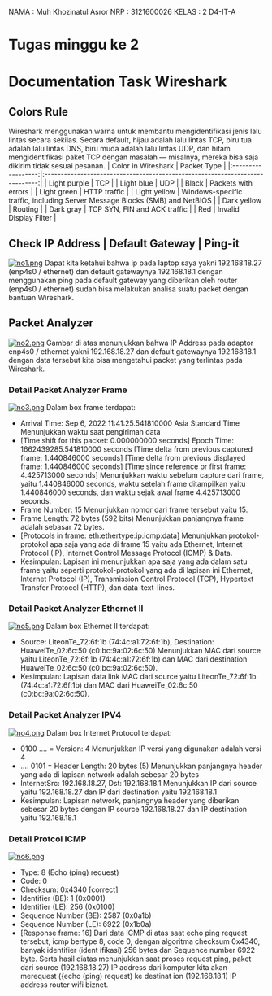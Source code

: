 NAMA : Muh Khozinatul Asror
NRP : 3121600026
KELAS : 2 D4-IT-A

# Tugas minggu ke 2
# Documentation Task Wireshark
## Colors Rule

Wireshark menggunakan warna untuk membantu mengidentifikasi jenis lalu lintas secara sekilas. Secara default, hijau adalah lalu lintas TCP, biru tua adalah lalu lintas DNS, biru muda adalah lalu lintas UDP, dan hitam mengidentifikasi paket TCP dengan masalah — misalnya, mereka bisa saja dikirim tidak sesuai pesanan.
| Color in Wireshark | Packet Type |
|:------------------:|:----------------------------------------------------------------------------:|
| Light purple | TCP |
| Light blue | UDP |
| Black | Packets with errors |
| Light green | HTTP traffic |
| Light yellow | Windows-specific traffic, including Server Message Blocks (SMB) and NetBIOS |
| Dark yellow | Routing |
| Dark gray | TCP SYN, FIN and ACK traffic |
| Red | Invalid Display Filter |

## Check IP Address | Default Gateway | Ping-it
[![no1.png](https://i.postimg.cc/TYpNBPct/no1.png)](https://postimg.cc/xcVPznhm)
Dapat kita ketahui bahwa ip pada laptop saya yakni 192.168.18.27 (enp4s0 / ethernet) dan default gatewaynya 192.168.18.1 dengan menggunakan ping pada default gateway yang diberikan oleh router (enp4s0 / ethernet) sudah bisa melakukan analisa suatu packet dengan bantuan Wireshark.

## Packet Analyzer
[![no2.png](https://i.postimg.cc/tCNdSQKB/no2.png)](https://postimg.cc/QHVWCPx7)
Gambar di atas menunjukkan bahwa IP Address pada adaptor enp4s0 / ethernet yakni 192.168.18.27 dan default gatewaynya 192.168.18.1 dengan data tersebut kita bisa mengetahui packet yang terlintas pada Wireshark.

### Detail Packet Analyzer Frame
[![no3.png](https://i.postimg.cc/t4PKmzdq/no3.png)](https://postimg.cc/QF8YF1nw)
Dalam box frame terdapat:
- Arrival Time: Sep 6, 2022 11:41:25.541810000 Asia Standard Time
Menunjukkan waktu saat pengiriman data
- [Time shift for this packet: 0.000000000 seconds]
Epoch Time: 1662439285.541810000 seconds
[Time delta from previous captured frame: 1.440846000 seconds]
[Time delta from previous displayed frame: 1.440846000 seconds]
[Time since reference or first frame: 4.425713000 seconds]
Menunjukkan waktu sebelum capture dari frame, yaitu 1.440846000 seconds, waktu setelah frame ditampilkan yaitu 1.440846000 seconds, dan waktu sejak awal frame 4.425713000 seconds.
- Frame Number: 15
Menunjukkan nomor dari frame tersebut yaitu 15.
- Frame Length: 72 bytes (592 bits)
Menunjukkan panjangnya frame adalah sebasar 72 bytes.
- [Protocols in frame: eth:ethertype:ip:icmp:data]
Menunjukkan protokol-protokol apa saja yang ada di frame 15 yaitu
ada Ethernet, Internet Protocol (IP), Internet Control Message Protocol
(ICMP) & Data.
- Kesimpulan:
Lapisan ini menunjukkan apa saja yang ada dalam satu frame yaitu seperti protokol-protokol yang ada di lapisan ini Ethernet, Internet Protocol (IP), Transmission Control Protocol (TCP), Hypertext Transfer Protocol (HTTP), dan data-text-lines.

### Detail Packet Analyzer Ethernet II
[![no5.png](https://i.postimg.cc/L5Kfv2m6/no5.png)](https://postimg.cc/gXsn29wf)
Dalam box Ethernet II terdapat:
- Source: LiteonTe_72:6f:1b (74:4c:a1:72:6f:1b), Destination: HuaweiTe_02:6c:50 (c0:bc:9a:02:6c:50)
Menunjukkan MAC dari source yaitu LiteonTe_72:6f:1b (74:4c:a1:72:6f:1b) dan MAC dari destination HuaweiTe_02:6c:50 (c0:bc:9a:02:6c:50).
- Kesimpulan:
Lapisan data link MAC dari source yaitu LiteonTe_72:6f:1b (74:4c:a1:72:6f:1b) dan MAC dari HuaweiTe_02:6c:50 (c0:bc:9a:02:6c:50).

### Detail Packet Analyzer IPV4
[![no4.png](https://i.postimg.cc/3xFkQ2Yh/no4.png)](https://postimg.cc/9DzmGRDg)
Dalam box Internet Protocol terdapat:
- 0100 .... = Version: 4
Menunjukkan IP versi yang digunakan adalah versi 4
- .... 0101 = Header Length: 20 bytes (5)
Menunjukkan panjangnya header yang ada di lapisan network adalah sebesar 20 bytes
- InternetSrc: 192.168.18.27, Dst: 192.168.18.1
Menunjukkan IP dari source yaitu 192.168.18.27 dan IP dari destination
yaitu 192.168.18.1
- Kesimpulan:
Lapisan network, panjangnya header yang diberikan sebesar 20 bytes
dengan IP source 192.168.18.27 dan IP destination yaitu 192.168.18.1

### Detail Protcol ICMP
[![no6.png](https://i.postimg.cc/BQV0L6pF/no6.png)](https://postimg.cc/ZCpgXJ1Y)
- Type: 8 (Echo (ping) request)
- Code: 0
- Checksum: 0x4340 [correct]
- Identifier (BE): 1 (0x0001)
- Identifier (LE): 256 (0x0100)
- Sequence Number (BE): 2587 (0x0a1b)
- Sequence Number (LE): 6922 (0x1b0a)
- [Response frame: 16]
Dari data ICMP di atas saat echo ping request tersebut, icmp bertype 8, code 0, dengan
algoritma checksum 0x4340, banyak identifier (ident ifikasi) 256 bytes dan Sequence
number 6922 byte. Serta hasil diatas menunjukkan saat proses request ping, paket
dari source (192.168.18.27) IP address dari komputer kita akan merequest ({echo (ping)
request) ke destinat ion (192.168.18.1) IP address router wifi biznet.
